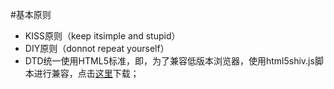 #基本原则
  * KISS原则（keep itsimple and stupid）
  * DIY原则（donnot repeat yourself）
  * DTD统一使用HTML5标准，即<!DOCTYPE HTML>，为了兼容低版本浏览器，使用html5shiv.js脚本进行兼容，点击[这里](https://code.google.com/p/html5shiv/)下载；
